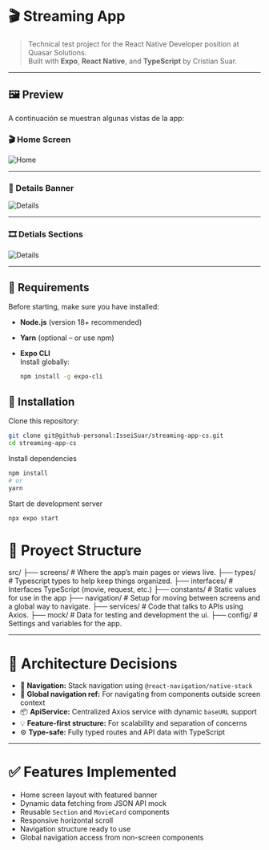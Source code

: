 # 🎬 Streaming App

> Technical test project for the React Native Developer position at Quasar Solutions.  
> Built with **Expo**, **React Native**, and **TypeScript** by Cristian Suar.

---

## 🖼️ Preview

A continuación se muestran algunas vistas de la app:

### 🎬 Home Screen

![Home](assets/readme/home.png)

---

### 🎥 Details Banner

![Details](assets/readme/details.png)

---

### 🎞️ Detials Sections

![Details](assets/readme/more-details.png)

---

## 🚀 Requirements

Before starting, make sure you have installed:

- **Node.js** (version 18+ recommended)
- **Yarn** (optional – or use npm)
- **Expo CLI**  
  Install globally:

  ```bash
  npm install -g expo-cli

## 🏡 Installation

Clone this repository:

```bash
git clone git@github-personal:IsseiSuar/streaming-app-cs.git
cd streaming-app-cs
```

Install dependencies 

```bash
npm install
# or
yarn
```

Start de development server

```bash
npx expo start
```

# 🧱 Proyect Structure

src/
├── screens/ #  Where the app’s main pages or views live.
├── types/ #  Typescript types to help keep things organized.
├── interfaces/ # Interfaces TypeScript (movie, request, etc.)
├── constants/ # Static values for use in the app
├── navigation/ #   Setup for moving between screens and a global way to navigate.
├── services/ # Code that talks to APIs using Axios.
├── mock/ #  Data for testing and development the ui.
├── config/ #  Settings and variables for the app.


---

# 🧠 Architecture Decisions

- 🔄 **Navigation:** Stack navigation using `@react-navigation/native-stack`
- 🧭 **Global navigation ref:** For navigating from components outside screen context
- 📦 **ApiService:** Centralized Axios service with dynamic `baseURL` support
- 💡 **Feature-first structure:** For scalability and separation of concerns
- ⚙️ **Type-safe:** Fully typed routes and API data with TypeScript

---

# ✅ Features Implemented

- Home screen layout with featured banner
- Dynamic data fetching from JSON API mock
- Reusable `Section` and `MovieCard` components
- Responsive horizontal scroll
- Navigation structure ready to use
- Global navigation access from non-screen components

